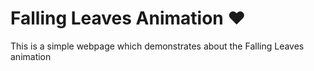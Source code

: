 # Falling Leaves Animation ❤️

This is a simple webpage which demonstrates about the Falling Leaves animation
